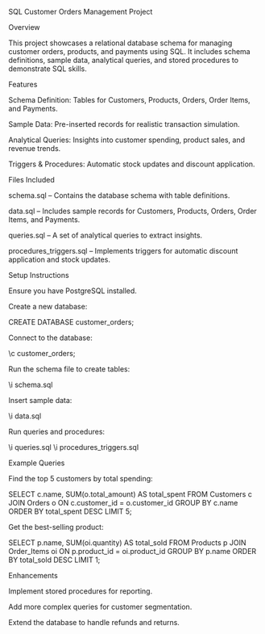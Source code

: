 SQL Customer Orders Management Project

Overview

This project showcases a relational database schema for managing customer orders, products, and payments using SQL. It includes schema definitions, sample data, analytical queries, and stored procedures to demonstrate SQL skills.

Features

Schema Definition: Tables for Customers, Products, Orders, Order Items, and Payments.

Sample Data: Pre-inserted records for realistic transaction simulation.

Analytical Queries: Insights into customer spending, product sales, and revenue trends.

Triggers & Procedures: Automatic stock updates and discount application.

Files Included

schema.sql – Contains the database schema with table definitions.

data.sql – Includes sample records for Customers, Products, Orders, Order Items, and Payments.

queries.sql – A set of analytical queries to extract insights.

procedures_triggers.sql – Implements triggers for automatic discount application and stock updates.

Setup Instructions

Ensure you have PostgreSQL installed.

Create a new database:

CREATE DATABASE customer_orders;

Connect to the database:

\\c customer_orders;

Run the schema file to create tables:

\i schema.sql

Insert sample data:

\i data.sql

Run queries and procedures:

\i queries.sql
\i procedures_triggers.sql

Example Queries

Find the top 5 customers by total spending:

SELECT c.name, SUM(o.total_amount) AS total_spent
FROM Customers c
JOIN Orders o ON c.customer_id = o.customer_id
GROUP BY c.name
ORDER BY total_spent DESC
LIMIT 5;

Get the best-selling product:

SELECT p.name, SUM(oi.quantity) AS total_sold
FROM Products p
JOIN Order_Items oi ON p.product_id = oi.product_id
GROUP BY p.name
ORDER BY total_sold DESC
LIMIT 1;

Enhancements

Implement stored procedures for reporting.

Add more complex queries for customer segmentation.

Extend the database to handle refunds and returns.
